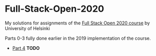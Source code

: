 # Full-Stack-Open-2020
My solutions for assignments of the [Full Stack Open 2020 course](https://fullstackopen.com/) by University of Helsinki

Parts 0-3 fully done earlier in the 2019 implementation of the course.

- [Part 4](/osa4) **TODO**

